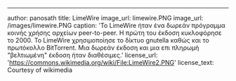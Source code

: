 ---
author: panosath
title: LimeWire
image_url: limewire.PNG
image_url: /images/limewire.PNG
caption: 'Το LimeWire ήταν ένα δωρεάν πρόγραμμα κοινής χρήσης αρχείων peer-to-peer. Η πρώτη του έκδοση κυκλοφόρησε το 2000. Το LimeWire χρησιμοποίησε το δίκτυο gnutella καθώς και το πρωτόκολλο BitTorrent. Μια δωρεάν έκδοση και μια επι πληρωμή "βελτιωμένη" έκδοση ήταν διαθέσιμες.'
license_url: 'https://commons.wikimedia.org/wiki/File:LimeWire2.PNG'
license_text: Courtesy of wikimedia